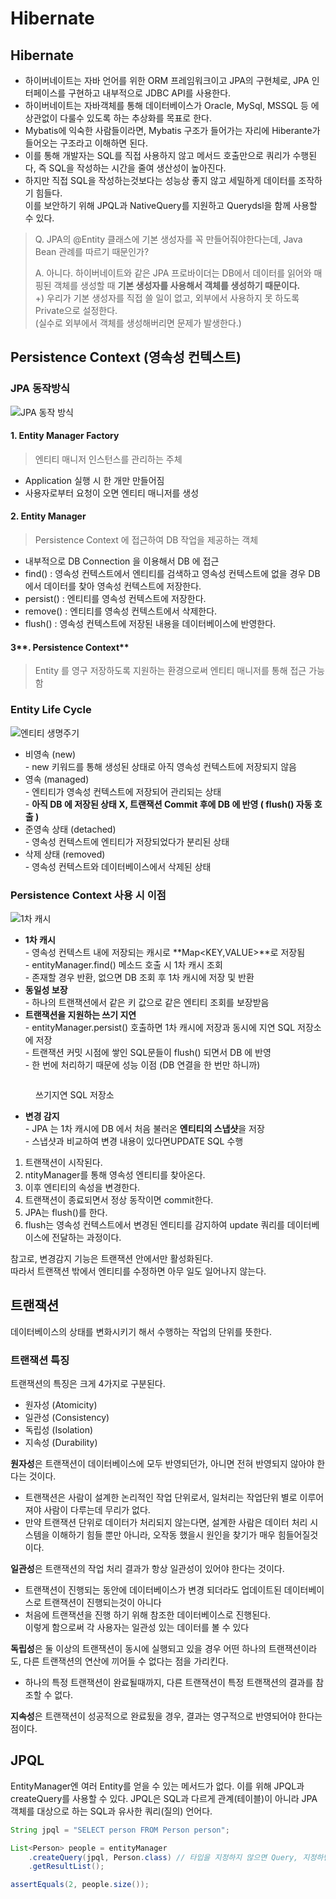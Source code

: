 # Hibernate

## Hibernate

* 하이버네이트는 자바 언어를 위한 ORM 프레임워크이고 JPA의 구현체로, JPA 인터페이스를 구현하고 내부적으로 JDBC API를 사용한다.
* 하이버네이트는 자바객체를 통해 데이터베이스가 Oracle, MySql, MSSQL 등 에 상관없이 다룰수 있도록 하는 추상화를 목표로 한다.
* Mybatis에 익숙한 사람들이라면, Mybatis 구조가 들어가는 자리에 Hiberante가 들어오는 구조라고 이해하면 된다.
* 이를 통해 개발자는 SQL를 직접 사용하지 않고 메서드 호출만으로 쿼리가 수행된다, 즉 SQL을 작성하는 시간을 줄여 생산성이 높아진다.&#x20;
* 하지만 직접 SQL을 작성하는것보다는 성능상 좋지 않고 세밀하게 데이터를 조작하기 힘들다.\
  이를 보안하기 위해 JPQL과 NativeQuery를 지원하고 Querydsl을 함께 사용할 수 있다.

> Q. JPA의 @Entity 클래스에 기본 생성자를 꼭 만들어줘야한다는데, Java Bean 관례를 따르기 때문인가?
>
> A. 아니다. 하이버네이트와 같은 JPA 프로바이더는 DB에서 데이터를 읽어와 매핑된 객체를 생성할 때 **기본 생성자를 사용해서 객체를 생성하기 때문이다.** \
> \+) 우리가 기본 생성자를 직접 쓸 일이 없고, 외부에서 사용하지 못 하도록 Private으로 설정한다. \
> (실수로 외부에서 객체를 생성해버리면 문제가 발생한다.)

## Persistence Context (영속성 컨텍스트)

### JPA 동작방식 <a href="#section-2-jpa-brbr" id="section-2-jpa-brbr"></a>

![JPA 동작 방식](https://velog.velcdn.com/images%2Fcodren%2Fpost%2F3eaacc52-8165-469f-8976-ddae78508d7f%2Fimage.png)

#### **1. Entity Manager Factory**

> 엔티티 매니저 인스턴스를 관리하는 주체

* Application 실행 시 한 개만 만들어짐
* 사용자로부터 요청이 오면 엔티티 매니저를 생성

#### **2. Entity Manager**

> Persistence Context 에 접근하여 DB 작업을 제공하는 객체

* 내부적으로 DB Connection 을 이용해서 DB 에 접근
* find() : 영속성 컨텍스트에서 엔티티를 검색하고 영속성 컨텍스트에 없을 경우 DB에서 데이터를 찾아 영속성 컨텍스트에 저장한다.
* persist() : 엔티티를 영속성 컨텍스트에 저장한다.
* remove() : 엔티티를 영속성 컨텍스트에서 삭제한다.
* flush() : 영속성 컨텍스트에 저장된 내용을 데이터베이스에 반영한다.

#### 3**. Persistence Context**

> Entity 를 영구 저장하도록 지원하는 환경으로써 엔티티 매니저를 통해 접근 가능함

### **Entity Life Cycle**

![엔티티 생명주기](https://velog.velcdn.com/images%2Fcodren%2Fpost%2Fd17715aa-9de8-46ab-813d-128712c04f33%2Fimage.png)

* 비영속 (new)\
  \- new 키워드를 통해 생성된 상태로 아직 영속성 컨텍스트에 저장되지 않음
* 영속 (managed)\
  \- 엔티티가 영속성 컨텍스트에 저장되어 관리되는 상태\
  \- **아직 DB 에 저장된 상태 X, 트랜잭션 Commit 후에 DB 에 반영 ( flush() 자동 호출 )**
* 준영속 상태 (detached)\
  \- 영속성 컨텍스트에 엔티티가 저장되었다가 분리된 상태
* 삭제 상태 (removed)\
  \- 영속성 컨텍스트와 데이터베이스에서 삭제된 상태

### **Persistence Context 사용 시 이점**

![1차 캐시](https://velog.velcdn.com/images%2Fcodren%2Fpost%2Faa287462-bfe0-45ac-a9d7-1a374c249d33%2Fimage.png)

* **1차 캐시**\
  \- 영속성 컨텍스트 내에 저장되는 캐시로 **Map\<KEY,VALUE>**로 저장됨\
  \- entityManager.find() 메소드 호출 시 1차 캐시 조회\
  \- 존재할 경우 반환, 없으면 DB 조회 후 1차 캐시에 저장 및 반환
* **동일성 보장**\
  \- 하나의 트랜잭션에서 같은 키 값으로 같은 엔티티 조회를 보장받음
* **트랜잭션을 지원하는 쓰기 지연**\
  \- entityManager.persist() 호출하면 1차 캐시에 저장과 동시에 지연 SQL 저장소에 저장\
  \- 트랜잭션 커밋 시점에 쌓인 SQL문들이 flush() 되면서 DB 에 반영\
  \- 한 번에 처리하기 때문에 성능 이점 (DB 연결을 한 번만 하니까)

<figure><img src="https://velog.velcdn.com/images%2Fcodren%2Fpost%2Fa8ad8406-b581-4a45-a964-1636a47754e4%2Fimage.png" alt=""><figcaption><p>쓰기지연 SQL 저장소</p></figcaption></figure>

* **변경 감지**\
  \- JPA 는 1차 캐시에 DB 에서 처음 불러온 **엔티티의 스냅샷**을 저장\
  \- 스냅샷과 비교하여 변경 내용이 있다면UPDATE SQL 수행

1. 트랜잭션이 시작된다.
2. ntityManager를 통해 영속성 엔티티를 찾아온다.
3. 이후 엔티티의 속성을 변경한다.
4. 트랜잭션이 종료되면서 정상 동작이면 commit한다.
5. JPA는 flush()를 한다.
6. flush는 영속성 컨텍스트에서 변경된 엔티티를 감지하여 update 쿼리를 데이터베이스에 전달하는 과정이다.

참고로, 변경감지 기능은 트랜잭션 안에서만 활성화된다. \
따라서 트랜잭션 밖에서 엔티티를 수정하면 아무 일도 일어나지 않는다.

## 트랜잭션

데이터베이스의 상태를 변화시키기 해서 수행하는 작업의 단위를 뜻한다.

### 트랜잭션 특징

트랜잭션의 특징은 크게 4가지로 구분된다.&#x20;

* 원자성 (Atomicity)
* 일관성 (Consistency)
* 독립성 (Isolation)
* 지속성 (Durability)

&#x20;**원자성**은 트랜잭션이 데이터베이스에 모두 반영되던가, 아니면 전혀 반영되지 않아야 한다는 것이다. &#x20;

* 트랜잭션은 사람이 설계한 논리적인 작업 단위로서, 일처리는 작업단위 별로 이루어 져야 사람이 다루는데 무리가 없다.
* 만약 트랜잭션 단위로 데이터가 처리되지 않는다면, 설계한 사람은 데이터 처리 시스템을 이해하기 힘들 뿐만 아니라, 오작동 했을시 원인을 찾기가 매우 힘들어질것이다.

&#x20;**일관성**은 트랜잭션의 작업 처리 결과가 항상 일관성이 있어야 한다는 것이다.&#x20;

* 트랜잭션이 진행되는 동안에 데이터베이스가 변경 되더라도 업데이트된 데이터베이스로 트랜잭션이 진행되는것이 아니다
* 처음에 트랜잭션을 진행 하기 위해 참조한 데이터베이스로 진행된다. \
  이렇게 함으로써 각 사용자는 일관성 있는 데이터를 볼 수 있다

&#x20;**독립성**은 둘 이상의 트랜잭션이 동시에 실행되고 있을 경우 어떤 하나의 트랜잭션이라도, 다른 트랜잭션의 연산에 끼어들 수 없다는 점을 가리킨다.

* 하나의 특정 트랜잭션이 완료될때까지, 다른 트랜잭션이 특정 트랜잭션의 결과를 참조할 수 없다.

&#x20;**지속성**은 트랜잭션이 성공적으로 완료됬을 경우, 결과는 영구적으로 반영되어야 한다는 점이다.

## JPQL

EntityManager엔 여러 Entity를 얻을 수 있는 메서드가 없다. 이를 위해 JPQL과 createQuery를 사용할 수 있다. JPQL은 SQL과 다르게 관계(테이블)이 아니라 JPA 객체를 대상으로 하는 SQL과 유사한 쿼리(질의) 언어다.

```java
String jpql = "SELECT person FROM Person person";

List<Person> people = entityManager
	.createQuery(jpql, Person.class) // 타입을 지정하지 않으면 Query, 지정하면 TypedQuery.
	.getResultList();

assertEquals(2, people.size());
```
